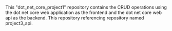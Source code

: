 This "dot_net_core_project1" repository contains the CRUD operations using the dot net core web application as the frontend and the dot net core web api as the backend. This repository referencing repository named project3_api. 
